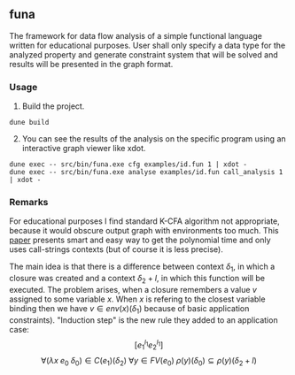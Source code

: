 ## funa

The framework for data flow analysis of a simple functional language written for educational purposes.
User shall only specify a data type for the analyzed property and generate constraint system that will
be solved and results will be presented in the graph format.

### Usage
1. Build the project.
```
dune build
```
2. You can see the results of the analysis on the specific program using an interactive graph viewer like xdot.
```
dune exec -- src/bin/funa.exe cfg examples/id.fun 1 | xdot -
dune exec -- src/bin/funa.exe analyse examples/id.fun call_analysis 1 | xdot -
```

### Remarks

For educational purposes I find standard K-CFA algorithm not appropriate,
because it would obscure output graph with environments too much.
This [paper](https://arxiv.org/pdf/1311.4231) presents smart and easy
way to get the polynomial time and only uses call-strings contexts (but of course it is less precise).

The main idea is that there is a difference between context $\delta_1$, in which a closure was created
and a context $\delta_2+l$, in which this function will be executed. The problem arises, when a closure
remembers a value $v$ assigned to some variable $x$. When $x$ is refering to the closest variable binding
then we have $v \in env(x)(\delta_1)$ because of basic application constraints).
"Induction step" is the new rule they added to an application case:
$$ [e_1^{l_1} e_2^{l_1}] $$
$$ \forall (\lambda x \; e_0 \; \delta_0) \in C(e_1)(\delta_2) \; \forall y \in FV(e_0) \;
\rho(y)(\delta_0) \subseteq \rho(y)(\delta_2+l) $$


